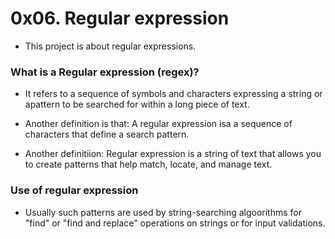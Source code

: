 # 0x06. Regular expression
* This project is about regular expressions.

### What is a Regular expression (regex)?
* It refers to a sequence of symbols and characters expressing a string or apattern to be searched for within a long piece of text.

* Another definition is that: A regular expression isa a sequence of characters that define a search pattern.
* Another definitiion: Regular expression is a string of text that allows you to create patterns that help match, locate, and manage text.

### Use of regular expression
* Usually such patterns are used by string-searching algoorithms for "find" or "find and replace" operations on strings or for input validations.